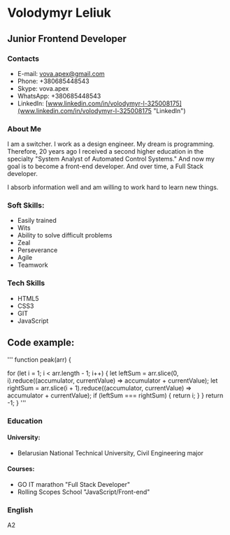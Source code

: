 # Volodymyr Leliuk

## Junior Frontend Developer

### Contacts

- E-mail: vova.apex@gmail.com
- Phone: +380685448543
- Skype: vova.apex
- WhatsApp: +380685448543
- LinkedIn: [www.linkedin.com/in/volodymyr-l-325008175](www.linkedin.com/in/volodymyr-l-325008175 "LinkedIn")

### About Me

I am a switcher. I work as a design engineer. My dream is programming. Therefore, 20 years ago I received a second higher education in the specialty "System Analyst of Automated Control Systems." And now my goal is to become a front-end developer. And over time, a Full Stack developer.

I absorb information well and am willing to work hard to learn new things.

### Soft Skills:

- Easily trained
- Wits
- Ability to solve difficult problems
- Zeal
- Perseverance
- Agile
- Teamwork

### Tech Skills

- HTML5
- CSS3
- GIT
- JavaScript

## Code example:

'''
function peak(arr) {

for (let i = 1; i < arr.length - 1; i++) {
let leftSum = arr.slice(0, i).reduce((accumulator, currentValue) => accumulator + currentValue);
let rightSum = arr.slice(i + 1).reduce((accumulator, currentValue) => accumulator + currentValue);
if (leftSum === rightSum) {
return i;
}
}
return -1;
}
'''

### Education

#### University:

- Belarusian National Technical University, Civil Engineering major

#### Courses:

- GO IT marathon "Full Stack Developer"
- Rolling Scopes School "JavaScript/Front-end"

### English

A2
